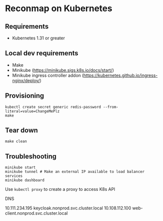 # Reconmap on Kubernetes

## Requirements

- Kubernetes 1.31 or greater

## Local dev requirements

- Make
- Minikube (https://minikube.sigs.k8s.io/docs/start/)
- Minikube ingress controller addon (https://kubernetes.github.io/ingress-nginx/deploy/)

## Provisioning

```shell
kubectl create secret generic redis-password --from-literal=value=ChangeMePlz
make
```

## Tear down

```shell
make clean
```

## Troubleshooting

```shell
minikube start
minikube tunnel # Make an external IP available to load balancer services
minikube dashboard
```

Use `kubectl proxy` to create a proxy to access K8s API

DNS

10.111.234.195 keycloak.nonprod.svc.cluster.local
10.108.112.100 web-client.nonprod.svc.cluster.local

